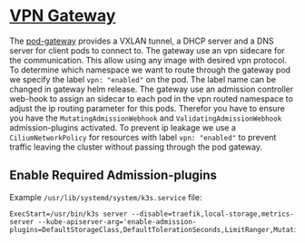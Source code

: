 # [VPN Gateway](https://github.com/angelnu/pod-gateway)

The [pod-gateway](https://github.com/angelnu/pod-gateway) provides a VXLAN tunnel, a DHCP server and a DNS server for client pods to connect to. The gateway use an vpn sidecare for the communication. This allow using any image with desired vpn protocol. To determine which namespace we want to route through the gateway pod we specify the label `vpn: "enabled"` on the pod. The label name can be changed in gateway helm release. The gateway use an admission controller web-hook to assign an sidecar to each pod in the vpn routed namespace to adjust the ip routing parameter for this pods. Therefor you have to ensure you have the `MutatingAdmissionWebhook` and `ValidatingAdmissionWebhook` admission-plugins activated. To prevent ip leakage we use a `CiliumNetworkPolicy` for resources with label `vpn: "enabled"` to prevent traffic leaving the cluster without passing through the pod gateway.

## Enable Required Admission-plugins

Example `/usr/lib/systemd/system/k3s.service` file:

```
ExecStart=/usr/bin/k3s server --disable=traefik,local-storage,metrics-server --kube-apiserver-arg='enable-admission-plugins=DefaultStorageClass,DefaultTolerationSeconds,LimitRanger,MutatingAdmissionWebhook,NamespaceLifecycle,NodeRestriction,PersistentVolumeClaimResize,Priority,ResourceQuota,ServiceAccount,TaintNodesByCondition,ValidatingAdmissionWebhook'
```

